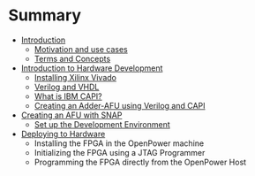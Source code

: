 # Summary

* [Introduction](README.md)
  * [Motivation and use cases](motivation-and-use-cases.md)
  * [Terms and Concepts](terms-and-concepts.md)
* [Introduction to Hardware Development](chapter1.md)
  * [Installing Xilinx Vivado](chapter1/installing-xilinx-vivado.md)
  * [Verilog and VHDL](chapter1/verilog-and-vhdl.md)
  * [What is IBM CAPI?](chapter1/what-is-ibm-capi.md)
  * [Creating an Adder-AFU using Verilog and CAPI](chapter1/creating-an-adder-afu-using-verilog-and-capi.md)
* [Creating an AFU with SNAP](installing-xilinx-vivado.md)
  * [Set up the Development Environment](installing-xilinx-vivado/set-up-the-development-environment.md)
* [Deploying to Hardware](deploying-to-hardware.md)
  * Installing the FPGA in the OpenPower machine
  * Initializing the FPGA using a JTAG Programmer
  * Programming the FPGA directly from the OpenPower Host

